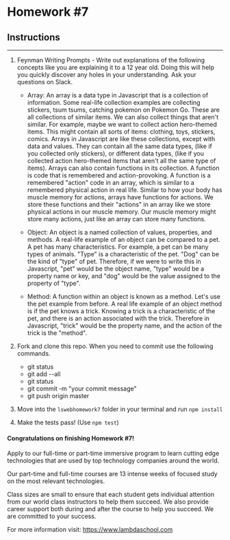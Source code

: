 # Homework #7

## Instructions
---
1. Feynman Writing Prompts - Write out explanations of the following concepts like you are explaining it to a 12 year old.  Doing this will help you quickly discover any holes in your understanding.  Ask your questions on Slack.
		
	* Array: 
	An array is a data type in Javascript that is a collection of information. Some real-life collection examples are collecting stickers, tsum tsums, catching pokemon on Pokemon Go.  These are all collections of similar items. We can also collect things that aren't similar. For example, maybe we want to collect action hero-themed items. This might contain all sorts of items: clothing, toys, stickers, comics. Arrays in Javascript are like these collections, except with data and values. They can contain all the same data types, (like if you collected only stickers), or different data types, (like if you collected action hero-themed items that aren't all the same type of items). Arrays can also contain functions in its collection.  A function is code that is remembered and action-provoking. A function is a remembered "action" code in an array, which is similar to a remembered physical action in real life. Similar to how your body has muscle memory for actions, arrays have functions for actions. We store these functions and their "actions" in an array like we store physical actions in our muscle memory.  Our muscle memory might store many actions, just like an array can store many functions.
	
	* Object: 
	An object is a named collection of values, properties, and methods. A real-life example of an object can be compared to a pet. A pet has many characteristics. For example, a pet can be many types of animals. "Type" is a characteristic of the pet.  "Dog" can be the kind of "type" of pet. Therefore, if we were to write this in Javascript, "pet" would be the object name, "type" would be a property name or key, and "dog" would be the value assigned to the property of "type".
	
	
	* Method:
	A function within an object is known as a method.  Let's use the pet example from before. A real life example of an object method is if the pet knows a trick. Knowing a trick is a characteristic of the pet, and there is an action associated with the trick. Therefore in Javascript, "trick" would be the property name, and the action of the trick is the "method".


3. Fork and clone this repo.  When you need to commit use the following commands.
		
	* git status
	* git add --all
	* git status
	* git commit -m "your commit message"
	* git push origin master


4. Move into the `lswebhomework7` folder in your terminal and run `npm install` 


4. Make the tests pass! (Use `npm test`)




#### Congratulations on finishing Homework #7!
Apply to our full-time or part-time immersive program to learn cutting edge technologies that are used by top technology companies around the world.

Our part-time and full-time courses are 13 intense weeks of focused study on the most relevant technologies.  

Class sizes are small to ensure that each student gets individual attention from our world class instructors to help them succeed.  We also provide career support both during and after the course to help you succeed.  We are committed to your success.

For more information visit: https://www.lambdaschool.com
